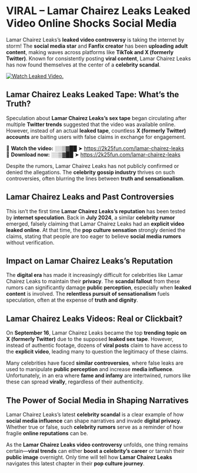 # VIRAL – Lamar Chairez Leaks Leaked Video Online Shocks Social Media 

Lamar Chairez Leaks’s **leaked video controversy** is taking the internet by storm! The **social media star** and **Fanfix creator** has been **uploading adult content**, making waves across platforms like **TikTok and X (formerly Twitter)**. Known for consistently posting **viral content**, Lamar Chairez Leaks has now found themselves at the center of a **celebrity scandal**.  

[![Watch Leaked Video.](https://miro.medium.com/v2/resize:fit:828/format:webp/1*cilzJN44JGOrTw9NJCrNHA.gif "Watch Leaked Video")](https://2k25fun.com/lamar-chairez-leaks)

## **Lamar Chairez Leaks Leaked Tape: What’s the Truth?**  
Speculation about **Lamar Chairez Leaks’s sex tape** began circulating after multiple **Twitter trends** suggested that the video was available online. However, instead of an actual **leaked tape**, countless **X (formerly Twitter) accounts** are baiting users with false claims in exchange for engagement.  

🔹 **Watch the video:** ░░▒▓██ ➤ https://2k25fun.com/lamar-chairez-leaks  
🔹 **Download now:** ░░▒▓██ ➤ https://2k25fun.com/lamar-chairez-leaks  

Despite the rumors, Lamar Chairez Leaks has not publicly confirmed or denied the allegations. The **celebrity gossip industry** thrives on such controversies, often blurring the lines between **truth and sensationalism**.  

## **Lamar Chairez Leaks and Past Controversies**  
This isn’t the first time **Lamar Chairez Leaks’s reputation** has been tested by **internet speculation**. Back in **July 2024**, a similar **celebrity rumor** emerged, falsely claiming that Lamar Chairez Leaks had an **explicit video leaked online**. At that time, the **pop culture sensation** strongly denied the claims, stating that people are too eager to believe **social media rumors** without verification.  

## **Impact on Lamar Chairez Leaks’s Reputation**  
The **digital era** has made it increasingly difficult for celebrities like Lamar Chairez Leaks to maintain their **privacy**. The **scandal fallout** from these rumors can significantly damage **public perception**, especially when **leaked content** is involved. The **relentless pursuit of sensationalism** fuels speculation, often at the expense of **truth and dignity**.  

## **Lamar Chairez Leaks Videos: Real or Clickbait?**  
On **September 16**, Lamar Chairez Leaks became the top **trending topic on X (formerly Twitter)** due to the supposed **leaked sex tape**. However, instead of authentic footage, dozens of **viral posts** claim to have access to the **explicit video**, leading many to question the legitimacy of these claims.  

Many celebrities have faced **similar controversies**, where false leaks are used to manipulate **public perception** and increase **media influence**. Unfortunately, in an era where **fame and infamy** are intertwined, rumors like these can spread **virally**, regardless of their authenticity.  

## **The Power of Social Media in Shaping Narratives**  
Lamar Chairez Leaks’s latest **celebrity scandal** is a clear example of how **social media influence** can shape narratives and invade **digital privacy**. Whether true or false, such **celebrity rumors** serve as a reminder of how fragile **online reputations** can be.  

As the **Lamar Chairez Leaks video controversy** unfolds, one thing remains certain—**viral trends** can either **boost a celebrity’s career** or tarnish their **public image** overnight. Only time will tell how **Lamar Chairez Leaks** navigates this latest chapter in their **pop culture journey**. 